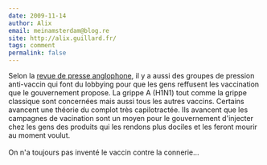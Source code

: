 ```yaml
---
date: 2009-11-14
author: Alix
email: meinamsterdam@blog.re
site: http://alix.guillard.fr/
tags: comment
permalink: false
---
```


<p>
Selon la <a href="http://www.rnw.nl/english/article/press-review-9-november-2009">revue de presse anglophone</a>, il y a aussi des groupes de pression anti-vaccin qui font du lobbying pour que les gens reffusent les vaccination que le gouvernement propose. La grippe A (H1N1) tout comme la grippe classique sont concernées mais aussi tous les autres vaccins. Certains avancent une théorie du complot très capilotractée. Ils avancent que les campagnes de vacination sont un moyen pour le gouvernement d'injecter chez les gens des produits qui les rendons plus dociles et les feront mourir au moment voulut.
<br /><br />
On n'a toujours pas inventé le vaccin contre la connerie...
</p>
